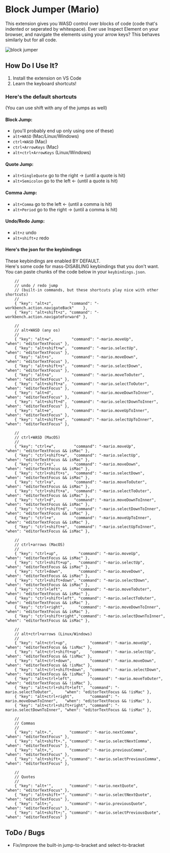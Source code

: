 # Block Jumper (Mario)

This extension gives you WASD control over blocks of code (code that's indented or seperated by whitespace).
Ever use Inspect Element on your browser, and navigate the elements using your arrow keys? This behaves similarly but for all code.

![block jumper](https://user-images.githubusercontent.com/17692058/108124841-449fc680-706d-11eb-9507-c9bc9bb4b211.gif)


## How Do I Use It?
1. Install the extension on VS Code
2. Learn the keyboard shortcuts!

### Here's the default shortcuts

(You can use shift with any of the jumps as well)

#### Block Jump:
- (you'll probably end up only using one of these)
- `alt+WASD` (Mac/Linux/Windows)
- `ctrl+WASD` (Mac)
- `ctrl+ArrowKeys` (Mac)
- `alt+ctrl+ArrowKeys` (Linux/Windows)

#### Quote Jump:
- `alt+SingleQuote` go to the right -> (until a quote is hit)
- `alt+Semicolon` go to the left <- (until a quote is hit)

#### Comma Jump:
- `alt+Comma` go to the left <- (until a comma is hit)
- `alt+Period` go to the right -> (until a comma is hit)

#### Undo/Redo Jump:
- `alt+z` undo
- `alt+shift+z` redo

#### Here's the json for the keybindings

These keybindings are enabled BY DEFAULT.<br>
Here's some code for mass-DISABLING keybindings that you don't want.<br>
You can paste chunks of the code below in your `keybindings.json`.

```jsonc
    // 
    // undo / redo jump
    // (built-in commands, but these shortcuts play nice with other shortcuts)
    // 
    { "key": "alt+z",       "command": "-workbench.action.navigateBack"    },
    { "key": "alt+shift+z", "command": "-workbench.action.navigateForward" },
    
    //
    // alt+WASD (any os)
    //
    { "key": "alt+w",        "command": "-mario.moveUp",            "when": "editorTextFocus" },
    { "key": "alt+shift+w",  "command": "-mario.selectUp",          "when": "editorTextFocus" },
    { "key": "alt+s",        "command": "-mario.moveDown",          "when": "editorTextFocus" },
    { "key": "alt+shift+s",  "command": "-mario.selectDown",        "when": "editorTextFocus" },
    { "key": "alt+a",        "command": "-mario.moveToOuter",       "when": "editorTextFocus" },
    { "key": "alt+shift+a",  "command": "-mario.selectToOuter",     "when": "editorTextFocus" },
    { "key": "alt+d",        "command": "-mario.moveDownToInner",   "when": "editorTextFocus" },
    { "key": "alt+shift+d",  "command": "-mario.selectDownToInner", "when": "editorTextFocus" },
    { "key": "alt+e",        "command": "-mario.moveUpToInner",     "when": "editorTextFocus" },
    { "key": "alt+shift+e",  "command": "-mario.selectUpToInner",   "when": "editorTextFocus" },
    
    //
    // ctrl+WASD (MacOS)
    //
    { "key": "ctrl+w",        "command": "-mario.moveUp",            "when": "editorTextFocus && isMac" },
    { "key": "ctrl+shift+w",  "command": "-mario.selectUp",          "when": "editorTextFocus && isMac" },
    { "key": "ctrl+s",        "command": "-mario.moveDown",          "when": "editorTextFocus && isMac" },
    { "key": "ctrl+shift+s",  "command": "-mario.selectDown",        "when": "editorTextFocus && isMac" },
    { "key": "ctrl+a",        "command": "-mario.moveToOuter",       "when": "editorTextFocus && isMac" },
    { "key": "ctrl+shift+a",  "command": "-mario.selectToOuter",     "when": "editorTextFocus && isMac" },
    { "key": "ctrl+d",        "command": "-mario.moveDownToInner",   "when": "editorTextFocus && isMac" },
    { "key": "ctrl+shift+d",  "command": "-mario.selectDownToInner", "when": "editorTextFocus && isMac" },
    { "key": "ctrl+e",        "command": "-mario.moveUpToInner",     "when": "editorTextFocus && isMac" },
    { "key": "ctrl+shift+e",  "command": "-mario.selectUpToInner",   "when": "editorTextFocus && isMac" },
    
    //
    // ctrl+arrows (MacOS)
    //
    { "key": "ctrl+up",         "command": "-mario.moveUp",            "when": "editorTextFocus && isMac" },
    { "key": "ctrl+shift+up",   "command": "-mario.selectUp",          "when": "editorTextFocus && isMac" },
    { "key": "ctrl+down",       "command": "-mario.moveDown",          "when": "editorTextFocus && isMac" },
    { "key": "ctrl+shift+down", "command": "-mario.selectDown",        "when": "editorTextFocus && isMac" },
    { "key": "ctrl+left",       "command": "-mario.moveToOuter",       "when": "editorTextFocus && isMac" },
    { "key": "ctrl+shift+left", "command": "-mario.selectToOuter",     "when": "editorTextFocus && isMac" },
    { "key": "ctrl+right",      "command": "-mario.moveDownToInner",   "when": "editorTextFocus && isMac" },
    { "key": "ctrl+shift+right","command": "-mario.selectDownToInner", "when": "editorTextFocus && isMac" },
    
    //
    // alt+ctrl+arrows (Linux/Windows)
    //
    { "key": "alt+ctrl+up",          "command": "-mario.moveUp",            "when": "editorTextFocus && !isMac" },
    { "key": "alt+ctrl+shift+up",    "command": "-mario.selectUp",          "when": "editorTextFocus && !isMac" },
    { "key": "alt+ctrl+down",        "command": "-mario.moveDown",          "when": "editorTextFocus && !isMac" },
    { "key": "alt+ctrl+shift+down",  "command": "-mario.selectDown",        "when": "editorTextFocus && !isMac" },
    { "key": "alt+ctrl+left",        "command": "-mario.moveToOuter",       "when": "editorTextFocus && !isMac" },
    { "key": "alt+ctrl+shift+left",  "command": "-mario.selectToOuter",     "when": "editorTextFocus && !isMac" },
    { "key": "alt+ctrl+right",       "command": "-mario.moveDownToInner",   "when": "editorTextFocus && !isMac" },
    { "key": "alt+ctrl+shift+right", "command": "-mario.selectDownToInner", "when": "editorTextFocus && !isMac" },
    
    //
    // Commas
    //
    { "key": "alt+.",       "command": "-mario.nextComma",           "when": "editorTextFocus" },
    { "key": "alt+shift+.", "command": "-mario.selectNextComma",     "when": "editorTextFocus" },
    { "key": "alt+,",       "command": "-mario.previousComma",       "when": "editorTextFocus" },
    { "key": "alt+shift+,", "command": "-mario.selectPreviousComma", "when": "editorTextFocus" },
    
    //
    // Quotes
    //
    { "key": "alt+'",       "command": "-mario.nextQuote",           "when": "editorTextFocus" },
    { "key": "alt+shift+'", "command": "-mario.selectNextQuote",     "when": "editorTextFocus" },
    { "key": "alt+;",       "command": "-mario.previousQuote",       "when": "editorTextFocus" },
    { "key": "alt+shift+;", "command": "-mario.selectPreviousQuote", "when": "editorTextFocus" }
```

## ToDo / Bugs

- Fix/improve the built-in jump-to-bracket and select-to-bracket
